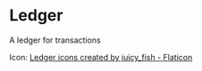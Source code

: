 # Ledger
A ledger for transactions

Icon: <a href="https://www.flaticon.com/free-icons/ledger" title="Ledger icons">Ledger icons created by juicy_fish - Flaticon</a>
